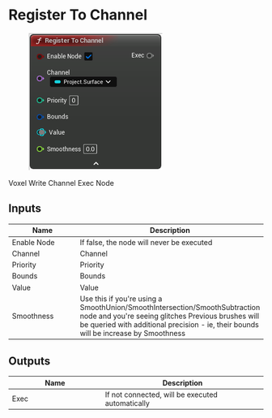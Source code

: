 # Register To Channel

<div align="left" data-full-width="false">

<figure><img src="../../../api/Exec Nodes/Register_To_Channel.png" alt=""><figcaption></figcaption></figure>

</div>

Voxel Write Channel Exec Node

## Inputs

<table><thead><tr><th width="170">Name</th><th>Description</th></tr></thead><tbody><tr><td>Enable Node</td><td>If false, the node will never be executed</td></tr><tr><td>Channel</td><td>Channel</td></tr><tr><td>Priority</td><td>Priority</td></tr><tr><td>Bounds</td><td>Bounds</td></tr><tr><td>Value</td><td>Value</td></tr><tr><td>Smoothness</td><td>Use this if you're using a SmoothUnion/SmoothIntersection/SmoothSubtraction node and you're seeing glitches Previous brushes will be queried with additional precision - ie, their bounds will be increase by Smoothness</td></tr></tbody></table>

## Outputs

<table><thead><tr><th width="170">Name</th><th>Description</th></tr></thead><tbody><tr><td>Exec</td><td>If not connected, will be executed automatically</td></tr></tbody></table>
